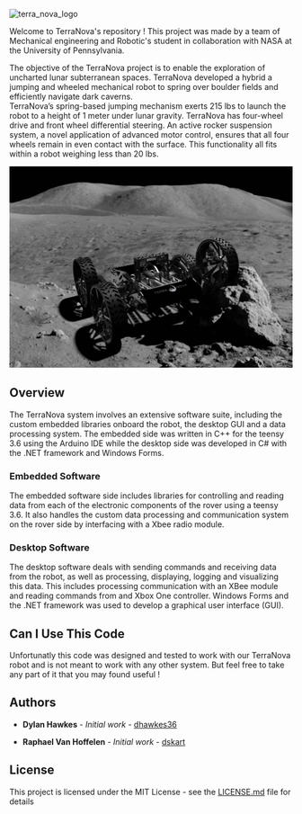 ![terra_nova_logo](/Images/terranova.png)

Welcome to TerraNova's repository ! This project was made by a team of Mechanical engineering and Robotic's student in collaboration with NASA at the University of Pennsylvania.  
  
The objective of the TerraNova project is to enable the exploration of uncharted lunar subterranean spaces. TerraNova developed a hybrid a jumping and wheeled mechanical robot to spring over boulder fields and efficiently navigate dark caverns.  
TerraNova’s spring-based jumping mechanism exerts 215 lbs to launch the robot to a height of 1 meter under lunar gravity. TerraNova has four-wheel drive and front wheel differential steering. An active rocker suspension system, a novel application of advanced motor control, ensures that all four wheels remain in even contact with the surface. This functionality all fits within a robot weighing less than 20 lbs.

![moon_rover](/Images/moon_rover.jpg)

## Overview

The TerraNova system involves an extensive software suite, including the custom embedded libraries onboard the robot, the desktop GUI and a data processing system. The embedded side was written in C++ for the teensy 3.6 using the Arduino IDE while the desktop side was developed in C# with the .NET framework and Windows Forms.  

### Embedded Software

The embedded software side includes libraries for controlling and reading data from each of the electronic components of the rover using a teensy 3.6. It also handles the custom data processing and communication system on the rover side by interfacing with a Xbee radio module.

### Desktop Software

The desktop software deals with sending commands and receiving data from the robot, as well as processing, displaying, logging and visualizing this data. This includes processing communication with an XBee module and reading commands from and Xbox One controller. Windows Forms and the .NET framework was used to develop a graphical user interface (GUI).


## Can I Use This Code

Unfortunatly this code was designed and tested to work with our TerraNova robot and is not meant to work with any other system. But feel free to take any part of it that you may found useful !

## Authors

* **Dylan Hawkes** - *Initial work* - [dhawkes36](https://github.com/dhawkes36)

* **Raphael Van Hoffelen** - *Initial work* - [dskart](https://github.com/dskart)


## License

This project is licensed under the MIT License - see the [LICENSE.md](https://github.com/dhawkes36/TerraNova/blob/dskart-repo-clean/LICENSE) file for details
